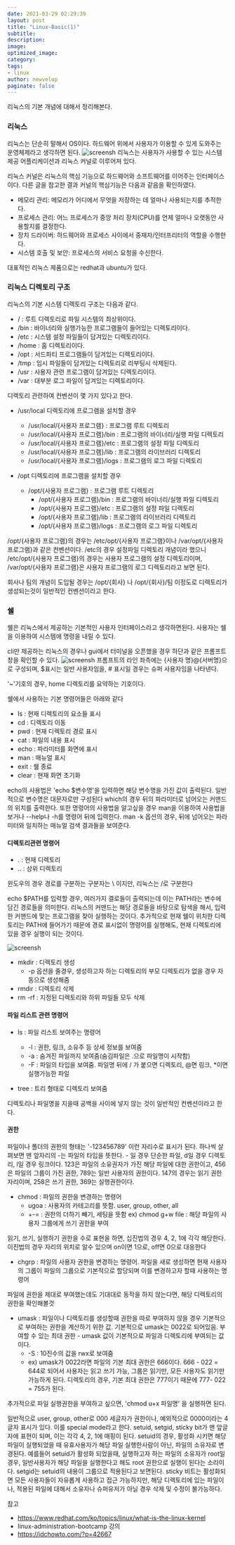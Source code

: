 ```yaml
---
date: 2021-03-29 02:29:39
layout: post
title: "Linux-Basic(1)"
subtitle:
description:
image:
optimized_image:
category:
tags:
- linux
author: newvelop
paginate: false
---
```

리눅스의 기본 개념에 대해서 정리해본다.

### 리눅스
리눅스는 단순히 말해서 OS이다. 하드웨어 위에서 사용자가 이용할 수 있게 도와주는 운영체제라고 생각하면 된다. 
![screensh](../assets/img/2021-03-29-Linux---Basic(1)/linux-architecture.PNG)
리눅스는 사용자가 사용할 수 있는 시스템 제공 어플리케이션과 리눅스 커널로 이루어져 있다.

리눅스 커널은 리눅스의 핵심 기능으로 하드웨어와 소프트웨어를 이어주는 인터페이스이다. 다른 글을 참고한 결과 커널의 핵심기능은 다음과 같음을 확인하였다.

- 메모리 관리: 메모리가 어디에서 무엇을 저장하는 데 얼마나 사용되는지를 추적한다.
- 프로세스 관리: 어느 프로세스가 중앙 처리 장치(CPU)를 언제 얼마나 오랫동안 사용할지를 결정한다.
- 장치 드라이버: 하드웨어와 프로세스 사이에서 중재자/인터프리터의 역할을 수행한다.
- 시스템 호출 및 보안: 프로세스의 서비스 요청을 수신한다.

대표적인 리눅스 제품으로는 redhat과 ubuntu가 있다. 

### 리눅스 디렉토리 구조
리눅스의 기본 시스템 디렉토리 구조는 다음과 같다.

- / : 루트 디렉토리로 파일 시스템의 최상위이다.
- /bin : 바이너리와 실행가능한 프로그램들이 들어있는 디렉토리이다.
- /etc : 시스템 설정 파일들이 담겨있는 디렉토리이다.
- /home : 홈 디렉토리이다.
- /opt : 서드파티 프로그램들이 담겨있는 디렉토리이다.
- /tmp : 임시 파일들이 담겨있는 디렉토리로 리부팅시 삭제된다.
- /usr : 사용자 관련 프로그램이 담겨있는 디렉토리이다.
- /var : 대부분 로그 파일이 담겨있는 디렉토리이다.

디렉토리 관련하여 컨벤션이 몇 가지 있다고 한다.

- /usr/local 디렉토리에 프로그램을 설치할 경우
  - /usr/local/{사용자 프로그램} : 프로그램 루트 디렉토리
  - /usr/local/{사용자 프로그램}/bin : 프로그램의 바이너리/실행 파일 디렉토리
  - /usr/local/{사용자 프로그램}/etc : 프로그램의 설정 파일 디렉토리
  - /usr/local/{사용자 프로그램}/lib : 프로그램의 라이브러리 디렉토리
  - /usr/local/{사용자 프로그램}/logs : 프로그램의 로그 파일 디렉토리

- /opt 디렉토리에 프로그램을 설치할 경우
  - /opt/{사용자 프로그램} : 프로그램 루트 디렉토리
    - /opt/{사용자 프로그램}/bin : 프로그램의 바이너리/실행 파일 디렉토리
    - /opt/{사용자 프로그램}/etc : 프로그램의 설정 파일 디렉토리
    - /opt/{사용자 프로그램}/lib : 프로그램의 라이브러리 디렉토리
    - /opt/{사용자 프로그램}/logs : 프로그램의 로그 파일 디렉토리

/opt/{사용자 프로그램}의 경우는 /etc/opt/{사용자 프로그램}이나 /var/opt/{사용자 프로그램}과 같은 컨벤션이다. /etc의 경우 설정파일 디렉토리 개념이라 했으니 /etc/opt/{사용자 프로그램}의 경우는 사용자 프로그램의 설정 디렉토리이며, /var/opt/{사용자 프로그램}은 사용자 프로그램의 로그 디렉토리라고 보면 된다.

회사나 팀의 개념이 도입될 경우는 /opt/{회사} 나 /opt/{회사}/팀 이정도로 디렉토리가 생성되는것이 일반적인 컨벤션이라고 한다.

### 쉘
쉘은 리눅스에서 제공하는 기본적인 사용자 인터페이스라고 생각하면된다. 사용자는 쉘을 이용하여 시스템에 명령을 내릴 수 있다.

cli만 제공하는 리눅스의 경우나 gui에서 터미널을 오픈했을 경우 하단과 같은 프롬프트 창을 확인할 수 있다.
![screensh](../assets/img/2021-03-29-Linux---Basic(1)/linux-prompt.PNG)
프롬프트의 라인 좌측에는 {사용자 명}@{서버명}으로 구성되며, $표시는 일반 사용자임을, # 표시일 경우는 슈퍼 사용자임을 나타낸다.

'~'기호의 경우, home 디렉토리를 요약하는 기호이다.

쉘에서 사용하는 기본 명령어들은 아래와 같다
- ls : 현재 디렉토리의 요소들 표시
- cd : 디렉토리 이동
- pwd : 현재 디렉토리 경로 표시
- cat : 파일의 내용 표시
- echo : 파라미터를 화면에 표시
- man : 매뉴얼 표시
- exit : 쉘 종료
- clear : 현재 화면 초기화

echo의 사용법은 'echo $변수명'을 입력하면 해당 변수명을 가진 값이 출력된다. 일반적으로 변수명은 대문자로만 구성된다
which의 경우 뒤의 파라미터로 넘어오는 커맨드의 위치를 출력한다.
또한 명령어의 사용법을 알고싶을 경우 man을 이용하여 사용법을 보거나 --help나 -h를 명령어 뒤에 입력한다. 
man -k 옵션의 경우, 뒤에 넘어오는 파라미터와 일치하는 매뉴얼 검색 결과들을 보여준다.

#### 디렉토리관련 명령어
- . : 현재 디렉토리
- .. : 상위 디렉토리

윈도우의 경우 경로를 구분하는 구분자는 \ 이지만, 리눅스는 /로 구분한다

echo $PATH를 입력할 경우, 여러가지 결로들이 출력되는데 이는 PATH라는 변수에 담긴 경로들을 의미한다. 리눅스의 커맨드는 해당 경로들을 바탕으로 탐색을 해서, 입력한 커맨드에 맞는 프로그램을 찾아 실행하는 것이다. 추가적으로 현재 쉘이 위치한 디렉토리는 PATH에 들어가기 때문에 경로 표시없이 명령어를 실행해도, 현재 디렉토리에 있을 경우 실행이 되는 것이다.

![screensh](../assets/img/2021-03-29-Linux---Basic(1)/echo-path.PNG)

- mkdir : 디렉토리 생성
  - -p 옵션을 줄경우, 생성하고자 하는 디렉토리의 부모 디렉토리가 없을 경우 자동으로 생성해줌
- rmdir : 디렉토리 삭제
- rm -rf : 지정된 디렉토리와 하위 파일들 모두 삭제

#### 파일 리스트 관련 명령어
- ls : 파일 리스트 보여주는 명령어
  - -l : 권한, 링크, 소유주 등 상세 정보를 보여줌
  - -a : 숨겨진 파일까지 보여줌(숨김파일은 .으로 파일명이 시작함)
  - -F : 파일의 타입을 보여줌. 파일명 뒤에 / 가 붙으면 디렉토리, @면 링크, *이면 실행가능한 파일

- tree : 트리 형태로 디렉토리 보여줌

디렉토리나 파일명을 지을때 공백을 사이에 넣지 않는 것이 일반적인 컨벤션이라고 한다.

#### 권한
파일이나 폴더의 권한의 형태는 '-123456789' 이런 자리수로 표시가 된다. 하나씩 살펴보면 맨 앞자리의 -는 파일의 타입을 뜻한다. - 일 경우 단순한 파일, d일 경우 디렉토리, l일 경우 링크이다. 123은 파일의 소유권자가 가진 해당 파일에 대한 권한이고, 456은 파일의 그룹이 가진 권한, 789는 일반 사용자의 권한이다. 147의 경우는 읽기 권한 자리이며, 258은 쓰기 권한, 369는 실행권한이다.

- chmod : 파일의 권한을 변경하는 명령어
  - ugoa : 사용자의 카테고리를 뜻함. user, group, other, all
  - +-= : 권한의 더하기 빼기, 세팅을 뜻함
ex) chmod g+w file : 해당 파일의 사용자 그룹에게 쓰기 권한을 부여

읽기, 쓰기, 실행하기 권한을 수로 표현을 하면, 십진법의 경우 4, 2, 1에 각각 해당한다. 이진법의 경우 자리의 위치로 알수 있으며 on이면 1으로, off면 0으로 대응한다

- chgrp : 파일의 사용자 권한을 변경하는 명령어. 파일을 새로 생성하면 현재 사용자의 그룹이 파일의 그룹으로 기본적으로 할당되며 이를 변경하고자 할때 사용하는 명령어

파일에 권한을 제대로 부여했는데도 기대대로 동작을 하지 않는다면, 해당 디렉토리의 권한을 확인해볼것

- umask : 파일이나 디렉토리를 생성할때 권한을 따로 부여하지 않을 경우 기본적으로 부여하는 권한을 계산하기 위한 값. 기본적으로 umask는 0022로 되어있음. 부여할 수 있는 최대 권한 - umask 값이 기본적으로 파일과 디렉토리에 부여되는 값이다.
  - -S : 10진수의 값을 rwx로 보여줌
  - ex) umask가 0022라면 파일의 기본 최대 권한은 666이다. 666 - 022 = 644로 되어서 사용자는 읽고 쓰기 가능, 그룹은 읽기만, 모든 사용자도 읽기만 가능하게 된다. 디렉토리의 경우, 기본 최대 권한은 777이기 때문에 777- 022 = 755가 된다.

추가적으로 파일 실행권한을 부여하고 싶으면, 'chmod u+x 파일명' 을 실행하면 된다.

일반적으로 user, group, other로 000 세글자가 권한이나, 예외적으로 0000이라는 4글자 표시가 있다. 이를 special mode라고 한다.
setuid, setgid, sticky bit가 맨 앞글자에 표현이 되며, 이는 각각 4, 2, 1에 매핑이 된다. setuid의 경우, 활성화 시키면 해당 파일이 실행되었을 때 유효사용자가 해당 파일 실행한사람이 아닌, 파일의 소유자로 변경된다. 예를들어 setuid가 활성화 되었을때, 실행하고자 하는 파일의 소유자가 root일 경우, 일반사용자가 해당 파일을 실행한다고 해도 root 권한으로 실행이 된다는 소리이다. setgid는 setuid의 내용이 그룹으로 적용된다고 보면된다. sticky 비트는 활성화되면 모든 사용자들이 자유롭게 사용하고 접근 가능하지만, 해당 디렉토리에 있는 파일이나, 적용된 파일에 대해서 소유자나 슈퍼유저가 아닐 경우 삭제 및 수정이 불가능하다.



참고
- https://www.redhat.com/ko/topics/linux/what-is-the-linux-kernel
- linux-administration-bootcamp 강의
- https://idchowto.com/?p=42667